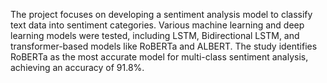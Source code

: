The project focuses on developing a sentiment analysis model to classify text data into sentiment categories. Various machine learning and deep learning models were tested, including LSTM, Bidirectional LSTM, and transformer-based models like RoBERTa and ALBERT. The study identifies
RoBERTa as the most accurate model for multi-class sentiment analysis, achieving an accuracy of 91.8%.
